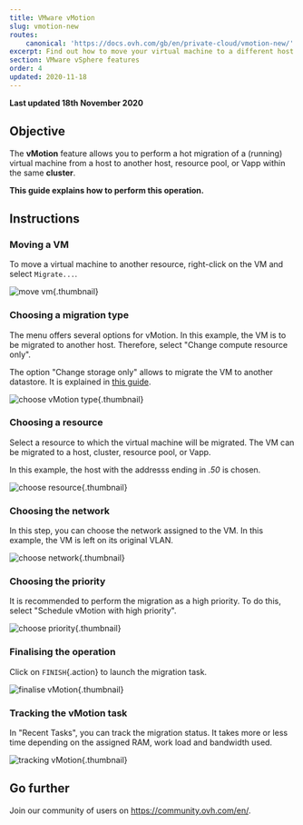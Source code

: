 ```yaml
---
title: VMware vMotion
slug: vmotion-new
routes:
    canonical: 'https://docs.ovh.com/gb/en/private-cloud/vmotion-new/'
excerpt: Find out how to move your virtual machine to a different host (hot migration)
section: VMware vSphere features
order: 4
updated: 2020-11-18
---
```


**Last updated 18th November 2020**

## Objective

The **vMotion** feature allows you to perform a hot migration of a (running) virtual machine from a host to another host, resource pool, or Vapp within the same **cluster**.

**This guide explains how to perform this operation.**

## Instructions

### Moving a VM

To move a virtual machine to another resource, right-click on the VM and select `Migrate...`.

![move vm](images/Vmotion1.png){.thumbnail}

### Choosing a migration type

The menu offers several options for vMotion. In this example, the VM is to be migrated to another host. Therefore, select "Change compute resource only".

The option "Change storage only" allows to migrate the VM to another datastore. It is explained in [this guide](../vmware_storage_vmotion/).

![choose vMotion type](images/Vmotion2.png){.thumbnail}

### Choosing a resource

Select a resource to which the virtual machine will be migrated. The VM can be migrated to a host, cluster, resource pool, or Vapp.

In this example, the host with the addresss ending in *.50* is chosen.

![choose resource](images/Vmotion3.png){.thumbnail}

### Choosing the network

In this step, you can choose the network assigned to the VM. In this example, the VM is left on its original VLAN.

![choose network](images/Vmotion4.png){.thumbnail}

### Choosing the priority

It is recommended to perform the migration as a high priority. To do this, select "Schedule vMotion with high priority".

![choose priority](images/Vmotion5.png){.thumbnail}

### Finalising the operation

Click on `FINISH`{.action} to launch the migration task.

![finalise vMotion](images/Vmotion6.png){.thumbnail}

### Tracking the vMotion task

In "Recent Tasks", you can track the migration status. It takes more or less time depending on the assigned RAM, work load and bandwidth used.

![tracking vMotion](images/Vmotion7.png){.thumbnail}

## Go further

Join our community of users on <https://community.ovh.com/en/>.
